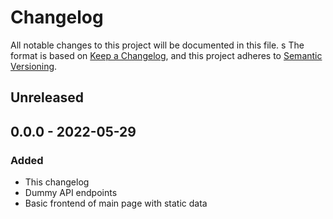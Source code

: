 # Changelog

All notable changes to this project will be documented in this file.
s 
The format is based on [Keep a Changelog](https://keepachangelog.com/en/1.0.0/),
and this project adheres to [Semantic Versioning](https://semver.org/spec/v2.0.0.html).

## Unreleased
## 0.0.0 - 2022-05-29
### Added
- This changelog
- Dummy API endpoints
- Basic frontend of main page with static data